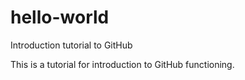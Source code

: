 # hello-world
Introduction tutorial to GitHub

This is a tutorial for introduction to GitHub functioning.
